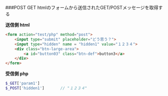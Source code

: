 ###POST GET
htmlのフォームから送信されたGET/POSTメッセージを取得する  

**送信側 html**

```html
<form action="test/php" method="post">
	<input type="submit" placeholder="どう思う？">
	<input type="hidden" name = "hidden1" value="１２３４">
	<div class="btn-large-area">
		<a id="button03" class="btn-def">button3</a>
	</div>
</form>	
```

**受信側 php**

```php
$_GET['param1']
$_POST['hidden1']		// "１２３４"
```